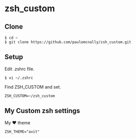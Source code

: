 # zsh_custom

## Clone

```
$ cd ~
$ git clone https://github.com/paulomcnally/zsh_custom.git
```

## Setup

Edit .zshrc file.

```
$ vi ~/.zshrc
```

Find ZSH_CUSTOM and set.

```
ZSH_CUSTOM=~/zsh_custom
```

## My Custom zsh settings

My ❤️ theme
```
ZSH_THEME="avit"
```
